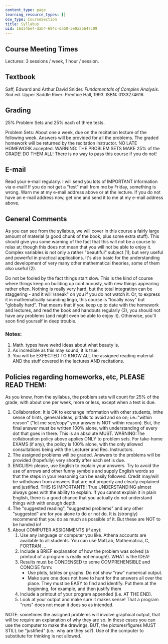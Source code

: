 ```yaml
---
content_type: page
learning_resource_types: []
ocw_type: CourseSection
title: Syllabus
uid: 16d34be4-dab4-694c-da50-5e0a25b47c09
---
```

## Course Meeting Times

Lectures: 3 sessions / week, 1 hour / session.

## Textbook

Saff, Edward and Arthur David Snider. *Fundamentals of Complex Analysis*. 3nd ed. Upper Saddle River: Prentice Hall, 1993. ISBN: 0133274616.

## Grading

25% Problem Sets and 25% each of three tests.

Problem Sets: About one a week, due on the recitation lecture of the following week. Answers will be provided for all the problems. The graded homework will be returned by the recitation instructor. NO LATE HOMEWORK accepted. WARNING: THE PROBLEM SETS MAKE 25% of the GRADE! DO THEM ALL! There is no way to pass this course if you do not!

## E-mail

Read your e-mail regularly. I will send you lots of IMPORTANT information via e-mail! If you do not get a "test" mail from me by Friday, something is wrong. Warn me at my e-mail address above or at the lecture. If you do not have an e-mail address now, get one and send it to me at my e-mail address above.

## General Comments

As you can see from the syllabus, we will cover in this course a fairly large amount of material (a good chunk of the book, plus some extra stuff). This should give you some warning of the fact that this will not be a course to relax at; though this does not mean that you will not be able to enjoy it. Complex variables is not only a rather "beautiful" subject (1); but very useful and powerful in practical applications. It's also basic for the understanding and development of very many other mathematical theories, some of them also useful (2).

Do not be fooled by the fact things start slow. This is the kind of course where things keep on building up continuously, with new things appearing rather often. Nothing is really very hard, but the total integration can be staggering - and it will \\sneak" on you if you do not watch it. Or, to express it in mathematically sounding lingo, this course is "locally easy" but "globally hard". That means that if you keep up to date with the homework and lectures, and read the book and handouts regularly (3), you should not have any problems (and might even be able to enjoy it). Otherwise, you'll soon find yourself in deep trouble.

### Notes:

1. Math. types have weird ideas about what beauty is.
2. As incredible as this may sound; it is true.
3. You will be EXPECTED TO KNOW ALL the assigned reading material AND the stuff covered in the lectures AND recitations.

## Policies regarding homeworks, etc, PLEASE READ THEM:

As you know, from the syllabus, the problem sets will count for 25% of the grade, with about one per week, more or less, except when a test is due.

1. Collaboration: It is OK to exchange information with other students, inthe sense of hints, general ideas, pitfalls to avoid and so on; i.e.:"within reason" ("let me see/copy" your answer is NOT within reason). But, the final answer must be written 100% alone, with understanding of every dot that goes in there. This is an absolute MUST. WARNING:The collaboration policy above applies ONLY to problem sets. For take-home EXAMS (if any), the policy is 100% alone, with the only allowed consultations being with the Lecturer and Rec. Instructors.
2. The assigned problems will be graded. Answers to the problems will be provided (hopefully) very shortly after each set is due.
3. ENGLISH: please, use English to explain your answers. Try to avoid the use of arrows and other funny symbols and supply English words so that the steps in your reasoning can be easily followed. Credit may/will be withdrawn from answers that are not properly and clearly explained and justified. THIS IS IMPORTANT!!! True UNDERSTANDING almost always goes with the ability to explain. If you cannot explain it in plain English, there is a good chance that you actually do not understand things with with enough depth.
4. The "suggested reading", "suggested problems" and any other "suggested" are for you alone to do or not do. It is (strongly) recommend that you do as much as possible of it. But these are NOT to be handed in!
5. About COMPUTER ASSIGNMENTS (if any):
    1. Use any language or computer you like. Athena accounts are available to all students. You can use MatLab, Mathematica, C, FORTRAN …
    2. Include a BRIEF explanation of how the problem was solved (a printout of a program is really not enough!). WHAT is the IDEA!
    3. Results must be CONDENSED to some COMPREHENSIBLE and CONCISE form:
        - Use plots, tables or graphs. Do not show "raw" numerical output.
        - Make sure one does not have to hunt for the answers all over the place. They must be EASY to find and identify. Put them at the beginning, for example, and then justify them
    4. Include a printout of your program appended (i.e. AT THE END).
    5. Look at your output and make sure it makes sense! That a program "runs" does not mean it does so as intended.

NOTE: sometimes the assigned problems will involve graphical output, that will be require an explanation of why they are so. In these cases you can use the computer to make the drawings, BUT, the pictures/figures MUST STILL be "justified" (i.e.: why are they so?). Use of the computer to substitute for thinking is not allowed.